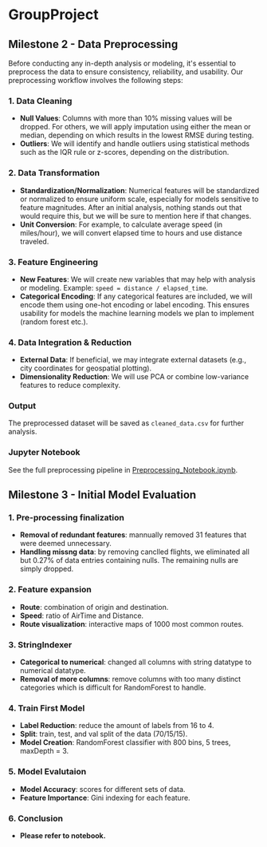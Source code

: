 # GroupProject
## Milestone 2 - Data Preprocessing

Before conducting any in-depth analysis or modeling, it's essential to preprocess the data to ensure consistency, reliability, and usability. Our preprocessing workflow involves the following steps:

### 1. Data Cleaning

* **Null Values**: Columns with more than 10% missing values will be dropped. For others, we will apply imputation using either the mean or median, depending on which results in the lowest RMSE during testing.
* **Outliers**: We will identify and handle outliers using statistical methods such as the IQR rule or z-scores, depending on the distribution.

### 2. Data Transformation

* **Standardization/Normalization**: Numerical features will be standardized or normalized to ensure uniform scale, especially for models sensitive to feature magnitudes. After an initial analysis, nothing stands out that would require this, but we will be sure to mention here if that changes.
* **Unit Conversion**: For example, to calculate average speed (in miles/hour), we will convert elapsed time to hours and use distance traveled.

### 3. Feature Engineering

* **New Features**: We will create new variables that may help with analysis or modeling. Example: `speed = distance / elapsed_time`.
* **Categorical Encoding**: If any categorical features are included, we will encode them using one-hot encoding or label encoding. This ensures usability for models the machine learning models we plan to implement (random forest etc.).

### 4. Data Integration & Reduction

* **External Data**: If beneficial, we may integrate external datasets (e.g., city coordinates for geospatial plotting).
* **Dimensionality Reduction**: We will use PCA or combine low-variance features to reduce complexity.

### Output

The preprocessed dataset will be saved as `cleaned_data.csv` for further analysis.

### Jupyter Notebook

See the full preprocessing pipeline in [Preprocessing\_Notebook.ipynb](./Preprocessing_Notebook.ipynb).

## Milestone 3 - Initial Model Evaluation

### 1. Pre-processing finalization

* **Removal of redundant features**: mannually removed 31 features that were deemed unnecessary.
* **Handling missng data**: by removing canclled flights, we eliminated all but 0.27% of data entries containing nulls. The remaining nulls are simply dropped.

### 2. Feature expansion

* **Route**: combination of origin and destination.
* **Speed**: ratio of AirTime and Distance.
* **Route visualization**: interactive maps of 1000 most common routes.

### 3. StringIndexer

* **Categorical to numerical**: changed all columns with string datatype to numerical datatype.
* **Removal of more columns**: remove columns with too many distinct categories which is difficult for RandomForest to handle.

### 4. Train First Model

* **Label Reduction**: reduce the amount of labels from 16 to 4.
* **Split**: train, test, and val split of the data (70/15/15).
* **Model Creation**: RandomForest classifier with 800 bins, 5 trees, maxDepth = 3.


### 5. Model Evalutaion

* **Model Accuracy**: scores for different sets of data.
* **Feature Importance**: Gini indexing for each feature.

### 6. Conclusion
* **Please refer to notebook.**
